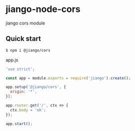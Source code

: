 # jiango-node-cors
jiango cors module

## Quick start

```bash
$ npm i @jiango/cors
```

app.js
```js
'use strict';

const app = module.exports = require('jiango').create();

app.setup('@jiango/cors', {
  origin: '*',
});

app.router.get('/', ctx => {
  ctx.body = 'ok';
});

app.start();
```
